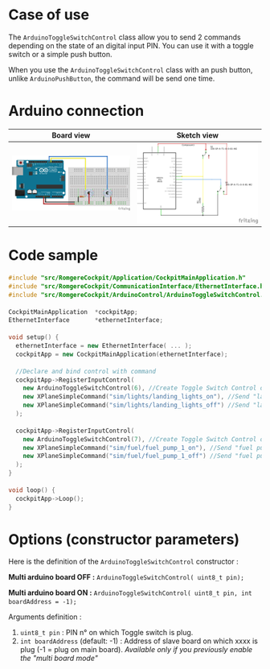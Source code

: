 # Case of use

The `ArduinoToggleSwitchControl` class allow you to send 2 commands depending on the state of an digital input PIN. You can use it with a toggle switch or a simple push button.

When you use the `ArduinoToggleSwitchControl` class with an push button, unlike `ArduinoPushButton`, the command will be send one time.

# Arduino connection

Board view | Sketch view
---------- | -----------
![2 positions toggle switch connection (board view)](/resources/img/toggle_switch_bb.png?raw=true) | ![2 positions toggle switch connection (sketch view)](/resources/img/toggle_switch_sk.png?raw=true)


# Code sample

```cpp
#include "src/RomgereCockpit/Application/CockpitMainApplication.h"
#include "src/RomgereCockpit/CommunicationInterface/EthernetInterface.h"
#include "src/RomgereCockpit/ArduinoControl/ArduinoToggleSwitchControl.h"

CockpitMainApplication  *cockpitApp;
EthernetInterface       *ethernetInterface;

void setup() {
  ethernetInterface = new EthernetInterface( ... );
  cockpitApp = new CockpitMainApplication(ethernetInterface);

  //Declare and bind control with command
  cockpitApp->RegisterInputControl(
    new ArduinoToggleSwitchControl(6), //Create Toggle Switch Control on PIN 7
    new XPlaneSimpleCommand("sim/lights/landing_lights_on"), //Send "landing lights ON" command to X-Plane
    new XPlaneSimpleCommand("sim/lights/landing_lights_off") //Send "landing lights OFF" command to X-Plane
  );

  cockpitApp->RegisterInputControl(
    new ArduinoToggleSwitchControl(7), //Create Toggle Switch Control on PIN 7
    new XPlaneSimpleCommand("sim/fuel/fuel_pump_1_on"), //Send "fuel pump1 ON" command to X-Plane
    new XPlaneSimpleCommand("sim/fuel/fuel_pump_1_off") //Send "fuel pump1 ON" command to X-Plane
  );
}

void loop() {
  cockpitApp->Loop();
}
```

# Options (constructor parameters)

Here is the definition of the `ArduinoToggleSwitchControl` constructor :

**Multi arduino board OFF :**
`ArduinoToggleSwitchControl( uint8_t pin);`

**Multi arduino board ON :**
`ArduinoToggleSwitchControl( uint8_t pin, int boardAddress = -1);`

Arguments definition :
1. `uint8_t pin` : PIN n° on which Toggle switch is plug.
2. `int boardAddress` (default: -1) : Address of slave board on which xxxx is plug (-1 = plug on main board). *Available only if you previously enable the "multi board mode"*
